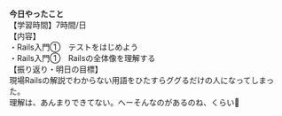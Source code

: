 **今日やったこと**<br>
【学習時間】7時間/日<br>
【内容】<br>
・Rails入門①　テストをはじめよう<br>
・Rails入門①　Railsの全体像を理解する<br>
【振り返り・明日の目標】<br>
現場Railsの解説でわからない用語をひたすらググるだけの人になってしまった。<br>
理解は、あんまりできてない。へーそんなのがあるのね、くらい🥲<br>